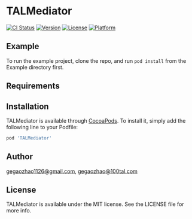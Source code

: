 # TALMediator

[![CI Status](https://img.shields.io/travis/gegaozhao1126@gmail.com/TALMediator.svg?style=flat)](https://travis-ci.org/gegaozhao1126@gmail.com/TALMediator)
[![Version](https://img.shields.io/cocoapods/v/TALMediator.svg?style=flat)](https://cocoapods.org/pods/TALMediator)
[![License](https://img.shields.io/cocoapods/l/TALMediator.svg?style=flat)](https://cocoapods.org/pods/TALMediator)
[![Platform](https://img.shields.io/cocoapods/p/TALMediator.svg?style=flat)](https://cocoapods.org/pods/TALMediator)

## Example

To run the example project, clone the repo, and run `pod install` from the Example directory first.

## Requirements

## Installation

TALMediator is available through [CocoaPods](https://cocoapods.org). To install
it, simply add the following line to your Podfile:

```ruby
pod 'TALMediator'
```

## Author

gegaozhao1126@gmail.com, gegaozhao@100tal.com

## License

TALMediator is available under the MIT license. See the LICENSE file for more info.
